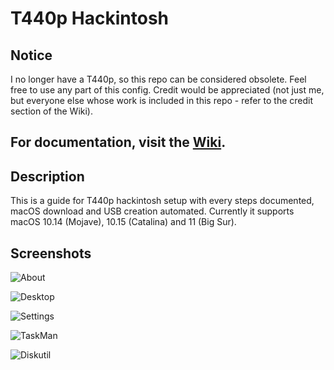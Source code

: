 # T440p Hackintosh

## Notice
I no longer have a T440p, so this repo can be considered obsolete. Feel free to use any part of this config. Credit would be appreciated (not just me, but everyone else whose work is included in this repo - refer to the credit section of the Wiki).

## For documentation, visit the [Wiki](https://github.com/swanux/t440p/wiki).

## Description

This is a guide for T440p hackintosh setup with every steps documented, macOS download and USB creation automated. Currently it supports macOS 10.14 (Mojave), 10.15 (Catalina) and 11 (Big Sur).

## Screenshots

![About](https://github.com/swanux/t440p/blob/master/Images/Screenshot%202021-01-31%20at%2018.56.20.png)

![Desktop](https://github.com/swanux/t440p/blob/master/Images/Screenshot%202021-01-31%20at%2018.57.43.png)

![Settings](https://github.com/swanux/t440p/blob/master/Images/Screenshot%202021-01-31%20at%2018.58.28.png)

![TaskMan](https://github.com/swanux/t440p/blob/master/Images/Screenshot%202021-01-31%20at%2018.59.04.png)

![Diskutil](https://github.com/swanux/t440p/blob/master/Images/Screenshot%202021-01-31%20at%2018.59.43.png)

